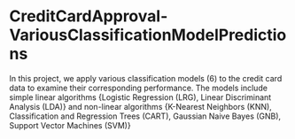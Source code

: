 # CreditCardApproval-VariousClassificationModelPredictions
In this project, we apply various classification models (6) to the credit card data to examine their corresponding performance. The models include simple linear algorithms {Logistic Regression (LRG), Linear Discriminant Analysis (LDA)} and non-linear algorithms {K-Nearest Neighbors (KNN), Classification and Regression Trees (CART), Gaussian Naive Bayes (GNB), Support Vector Machines (SVM)}
